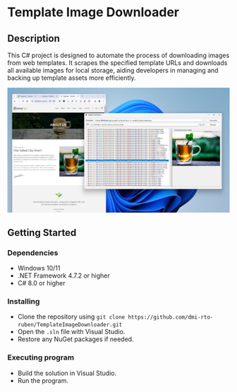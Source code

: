 # Template Image Downloader

## Description
This C# project is designed to automate the process of downloading images from web templates. It scrapes the specified template URLs and downloads all available images for local storage, aiding developers in managing and backing up template assets more efficiently.

![Alt text](/images/app-image.png)
 
## Getting Started

### Dependencies
- Windows 10/11
- .NET Framework 4.7.2 or higher
- C# 8.0 or higher

### Installing
- Clone the repository using `git clone https://github.com/dmi-rto-ruben/TemplateImageDownloader.git`
- Open the `.sln` file with Visual Studio.
- Restore any NuGet packages if needed.

### Executing program
- Build the solution in Visual Studio.
- Run the program.
